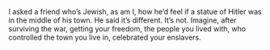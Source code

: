 I asked a friend who’s Jewish, as am I, how he’d feel if a statue of Hitler was in the middle of his town. He said it’s different. It’s not. Imagine, after surviving the war, getting your freedom, the people you lived with, who controlled the town you live in, celebrated your enslavers. 
